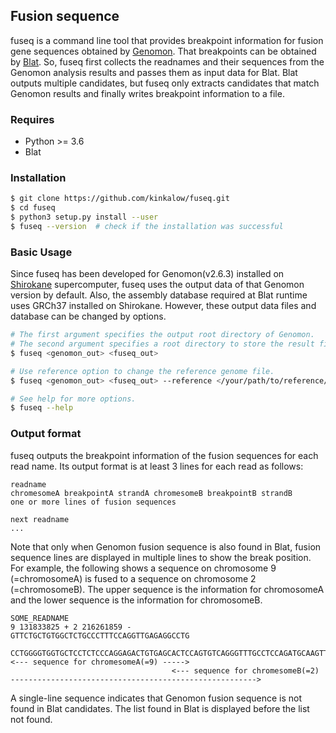## Fusion sequence

fuseq is a command line tool that provides breakpoint information for fusion gene sequences obtained by [Genomon](https://genomon-project.github.io/GenomonPagesR/).
That breakpoints can be obtained by [Blat](https://genome.ucsc.edu/cgi-bin/hgBlat).
So, fuseq first collects the readnames and their sequences from the Genomon analysis results and passes them as input data for Blat.
Blat outputs multiple candidates, but fuseq only extracts candidates that match Genomon results and finally writes breakpoint information to a file.

### Requires

- Python >= 3.6
- Blat

### Installation

```bash
$ git clone https://github.com/kinkalow/fuseq.git
$ cd fuseq
$ python3 setup.py install --user
$ fuseq --version  # check if the installation was successful
```

### Basic Usage

Since fuseq has been developed for Genomon(v2.6.3) installed on [Shirokane](https://gc.hgc.jp/en/) supercomputer, fuseq uses the output data of that Genomon version by default.
Also, the assembly database required at Blat runtime uses GRCh37 installed on Shirokane.
However, these output data files and database can be changed by options.

```bash
# The first argument specifies the output root directory of Genomon.
# The second argument specifies a root directory to store the result files of fusion sequences.
$ fuseq <genomon_out> <fuseq_out>

# Use reference option to change the reference genome file.
$ fuseq <genomon_out> <fuseq_out> --reference </your/path/to/reference/genome>

# See help for more options.
$ fuseq --help
```

### Output format

fuseq outputs the breakpoint information of the fusion sequences for each read name.
Its output format is at least 3 lines for each read as follows:

```
readname
chromesomeA breakpointA strandA chromesomeB breakpointB strandB
one or more lines of fusion sequences

next readname
...
```

Note that only when Genomon fusion sequence is also found in Blat, fusion sequence lines are displayed in multiple lines to show the break position.
For example, the following shows a sequence on chromosome 9 (=chromosomeA) is fused to a sequence on chromosome 2 (=chromosomeB).
The upper sequence is the information for chromosomeA and the lower sequence is the information for chromosomeB.

```
SOME_READNAME
9 131833825 + 2 216261859 -
GTTCTGCTGTGGCTCTGCCCTTTCCAGGTTGAGAGGCCTG
                                    CCTGGGGTGGTGCTCCTCTCCCAGGAGACTGTGAGCACTCCAGTGTCAGGGTTTGCCTCCAGATGCAAGTTTGTTGGTGGAGACAATGGT
<--- sequence for chromesomeA(=9) ----->
                                    <--- sequence for chromesomeB(=2) ------------------------------------------------------->
```

A single-line sequence indicates that Genomon fusion sequence is not found in Blat candidates.
The list found in Blat is displayed before the list not found.
